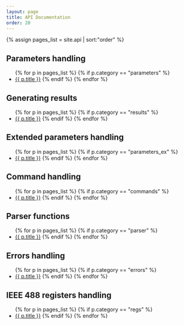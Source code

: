 ```yaml
---
layout: page
title: API Documentation
order: 20
---
```


{% assign pages_list = site.api | sort:"order" %}

Parameters handling
-------
<ul>
{% for p in pages_list %}
  {% if p.category == "parameters" %}
  <li><a href="{{ site.baseurl }}{{ p.url }}">{{ p.title }}</a>
  {% endif %}
{% endfor %}
</ul>

Generating results
-------
<ul>
{% for p in pages_list %}
  {% if p.category == "results" %}
  <li><a href="{{ site.baseurl }}{{ p.url }}">{{ p.title }}</a>
  {% endif %}
{% endfor %}
</ul>

Extended parameters handling
-------
<ul>
{% for p in pages_list %}
  {% if p.category == "parameters_ex" %}
  <li><a href="{{ site.baseurl }}{{ p.url }}">{{ p.title }}</a>
  {% endif %}
{% endfor %}
</ul>

Command handling
-------
<ul>
{% for p in pages_list %}
  {% if p.category == "commands" %}
  <li><a href="{{ site.baseurl }}{{ p.url }}">{{ p.title }}</a>
  {% endif %}
{% endfor %}
</ul>

Parser functions
-------
<ul>
{% for p in pages_list %}
  {% if p.category == "parser" %}
  <li><a href="{{ site.baseurl }}{{ p.url }}">{{ p.title }}</a>
  {% endif %}
{% endfor %}
</ul>

Errors handling
-------
<ul>
{% for p in pages_list %}
  {% if p.category == "errors" %}
  <li><a href="{{ site.baseurl }}{{ p.url }}">{{ p.title }}</a>
  {% endif %}
{% endfor %}
</ul>

IEEE 488 registers handling
-------
<ul>
{% for p in pages_list %}
  {% if p.category == "regs" %}
  <li><a href="{{ site.baseurl }}{{ p.url }}">{{ p.title }}</a>
  {% endif %}
{% endfor %}
</ul>

